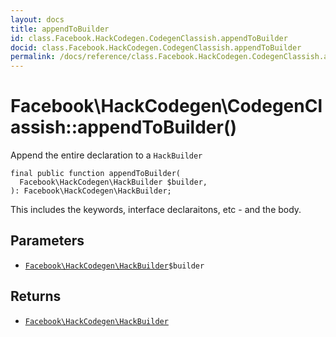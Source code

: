 ```yaml
---
layout: docs
title: appendToBuilder
id: class.Facebook.HackCodegen.CodegenClassish.appendToBuilder
docid: class.Facebook.HackCodegen.CodegenClassish.appendToBuilder
permalink: /docs/reference/class.Facebook.HackCodegen.CodegenClassish.appendToBuilder.md
---
```

# Facebook\\HackCodegen\\CodegenClassish::appendToBuilder()




Append the entire declaration to a ` HackBuilder `




``` Hack
final public function appendToBuilder(
  Facebook\HackCodegen\HackBuilder $builder,
): Facebook\HackCodegen\HackBuilder;
```




This includes the keywords, interface declaraitons, etc - and the
body.




## Parameters




- [` Facebook\HackCodegen\HackBuilder `](<class.Facebook.HackCodegen.HackBuilder.md>)`` $builder ``




## Returns




+ [` Facebook\HackCodegen\HackBuilder `](<class.Facebook.HackCodegen.HackBuilder.md>)